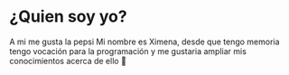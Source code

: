 # ¿Quien soy yo?
A mi me gusta la pepsi
Mi nombre es Ximena, desde que tengo memoria tengo vocación para la programación y me gustaria ampliar mis conocimientos acerca de ello 👻
